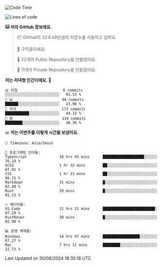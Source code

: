   <!--START_SECTION:waka-->
![Code Time](http://img.shields.io/badge/Code%20Time-700%20hrs%2034%20mins-blue)

![Lines of code](https://img.shields.io/badge/%EC%A0%80%EB%8A%94%20%EC%97%AC%ED%83%9C%EA%B9%8C%EC%A7%80%20-365.5%20thousand%20%EC%A4%84%EC%9D%98%20%EC%BD%94%EB%93%9C%EB%A5%BC%20%EC%9E%91%EC%84%B1%ED%96%88%EC%96%B4%EC%9A%94.-blue)

**🐱 저의 GitHub 정보에요.** 

> 📦 GitHub의 22.6 kB만큼의 저장소를 사용하고 있어요. 
 > 
> 💼 구직중이에요.
 > 
> 📜 22개의 Public Repository를 만들었어요. 
 > 
> 🔑 11개의 Private Repository를 만들었어요. 
 > 
**저는 저녁형 인간이에요. 🦉** 

```text
🌞 아침                     6 commits           ░░░░░░░░░░░░░░░░░░░░░░░░░   01.53 % 
🌆 낮　                     94 commits          ██████░░░░░░░░░░░░░░░░░░░   23.98 % 
🌃 저녁                     173 commits         ███████████░░░░░░░░░░░░░░   44.13 % 
🌙 밤　                     119 commits         ████████░░░░░░░░░░░░░░░░░   30.36 % 
```


📊 **저는 이번주를 이렇게 시간을 보냈어요.** 

```text
🕑︎ Timezone: Asia/Seoul

💬 프로그래밍 언어들: 
TypeScript               16 hrs 45 mins      ███████████████████░░░░░░   76.19 % 
SCSS                     1 hr 32 mins        ██░░░░░░░░░░░░░░░░░░░░░░░   07.01 % 
CSS                      1 hr 21 mins        ██░░░░░░░░░░░░░░░░░░░░░░░   06.15 % 
Markdown                 31 mins             █░░░░░░░░░░░░░░░░░░░░░░░░   02.40 % 
Rust                     29 mins             █░░░░░░░░░░░░░░░░░░░░░░░░   02.23 % 

🔥 에디터들: 
VS Code                  21 hrs 21 mins      ████████████████████████░   97.10 % 
RustRover                38 mins             █░░░░░░░░░░░░░░░░░░░░░░░░   02.90 % 

💻 운영 체제들: 
Windows                  14 hrs 47 mins      █████████████████░░░░░░░░   67.27 % 
Mac                      7 hrs 11 mins       ████████░░░░░░░░░░░░░░░░░   32.73 % 
```


 Last Updated on 30/06/2024 18:35:18 UTC
<!--END_SECTION:waka-->
